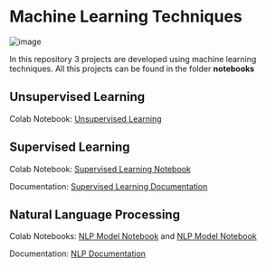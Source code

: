 # Machine Learning Techniques

![image](https://media.giphy.com/media/5dYeglPmPC5lL7xYhs/giphy.gif)

In this repository 3 projects are developed using machine learning techniques. All this projects can be found in the folder **notebooks**

## Unsupervised Learning

Colab Notebook: [Unsupervised Learning](notebooks/UnsupervisedLearning.ipynb)

## Supervised Learning

Colab Notebook: [Supervised Learning Notebook](notebooks/SupervisedLearning.ipynb)

Documentation: [Supervised Learning Documentation](docs/SUPERVISED_DOCUMENTATION.pdf)

## Natural Language Processing

Colab Notebooks: [NLP Model Notebook](notebooks/NLP_Model.ipynb) and [NLP Model Notebook](notebooks/NLP_Preprocessing_Vectorization.ipynb)

Documentation: [NLP Documentation](docs/NLP_DOCUMENTATION.pdf)
